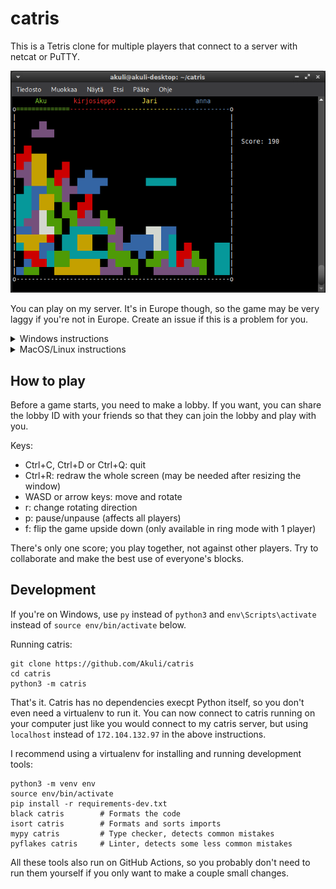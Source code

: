 # catris

This is a Tetris clone for multiple players that connect to a server with netcat or PuTTY.

![Screenshot](screenshot.png)

You can play on my server.
It's in Europe though, so the game may be very laggy if you're not in Europe.
Create an issue if this is a problem for you.

<details>
<summary>Windows instructions</summary>

[Install PuTTY](https://www.putty.org/)
(on most computers, the "64-bit x86" MSI installer is what you need).
Once installed, you can open it from the start menu.
Fill in these settings:
- Session:
    - Host Name: `172.104.132.97`
    - Port: `12345`
    - Connection type: Raw
- Terminal:
    - Local echo: Force off
    - Local line editing: Force off

Then click the "Open" button to play.

</details>

<details>
<summary>MacOS/Linux instructions</summary>

To play on Mac or Linux, run on terminal:

```
stty raw; nc 172.104.132.97 12345; stty cooked
```

The `stty raw` in front is needed to send key presses to the server
as you press the keys, not when you press Enter.
If you forget it, you will get an error message that tells you to use it.
On some systems, the `stty` and `nc` commands must be ran at once using e.g. `;` as shown above,
instead of entering them separately.

</details>


## How to play

Before a game starts, you need to make a lobby.
If you want, you can share the lobby ID with your friends
so that they can join the lobby and play with you.

Keys:
- Ctrl+C, Ctrl+D or Ctrl+Q: quit
- Ctrl+R: redraw the whole screen (may be needed after resizing the window)
- WASD or arrow keys: move and rotate
- r: change rotating direction
- p: pause/unpause (affects all players)
- f: flip the game upside down (only available in ring mode with 1 player)

There's only one score; you play together, not against other players.
Try to collaborate and make the best use of everyone's blocks.


## Development

If you're on Windows, use `py` instead of `python3` and `env\Scripts\activate` instead of `source env/bin/activate` below.

Running catris:

```
git clone https://github.com/Akuli/catris
cd catris
python3 -m catris
```

That's it.
Catris has no dependencies execpt Python itself,
so you don't even need a virtualenv to run it.
You can now connect to catris running on your computer
just like you would connect to my catris server,
but using `localhost` instead of `172.104.132.97` in the above instructions.

I recommend using a virtualenv for installing and running development tools:

```
python3 -m venv env
source env/bin/activate
pip install -r requirements-dev.txt
black catris        # Formats the code
isort catris        # Formats and sorts imports
mypy catris         # Type checker, detects common mistakes
pyflakes catris     # Linter, detects some less common mistakes
```

All these tools also run on GitHub Actions,
so you probably don't need to run them yourself
if you only want to make a couple small changes.
